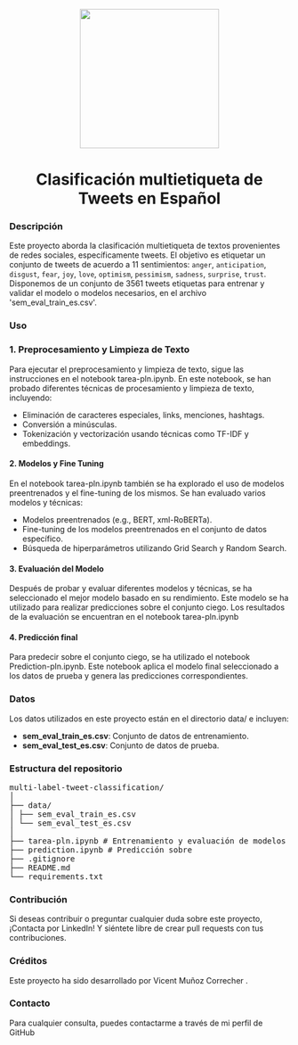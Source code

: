 <p align="center">
  <img src="videos/lunar-lander-1rMpv0NYSmiiCGHzS4ge5g-pWlusKK_S4ONk5ZVjI1xbQ.jpeg" style="width: 250px;">
  
</p>
<h1 align="center">Clasificación multietiqueta de Tweets en Español</h1>




### Descripción

Este proyecto aborda la clasificación multietiqueta de textos provenientes de redes sociales, específicamente tweets. El objetivo es etiquetar un conjunto de tweets de acuerdo a 11 sentimientos: `anger`, `anticipation`, `disgust`, `fear`, `joy`, `love`, `optimism`, `pessimism`, `sadness`, `surprise`, `trust`.
​Disponemos de un conjunto de 3561 tweets etiquetas para entrenar y validar el modelo o modelos necesarios, en el archivo 'sem_eval_train_es.csv'.


### Uso

### 1. Preprocesamiento y Limpieza de Texto
Para ejecutar el preprocesamiento y limpieza de texto, sigue las instrucciones en el notebook tarea-pln.ipynb. En este notebook, se han probado diferentes técnicas de procesamiento y limpieza de texto, incluyendo:

- Eliminación de caracteres especiales, links, menciones, hashtags.
- Conversión a minúsculas.
- Tokenización y vectorización usando técnicas como TF-IDF y embeddings.

#### 2. Modelos y Fine Tuning
En el notebook tarea-pln.ipynb también se ha explorado el uso de modelos preentrenados y el fine-tuning de los mismos. Se han evaluado varios modelos y técnicas:

- Modelos preentrenados (e.g., BERT, xml-RoBERTa).
- Fine-tuning de los modelos preentrenados en el conjunto de datos específico.
- Búsqueda de hiperparámetros utilizando Grid Search y Random Search.

#### 3. Evaluación del Modelo
Después de probar y evaluar diferentes modelos y técnicas, se ha seleccionado el mejor modelo basado en su rendimiento. Este modelo se ha utilizado para realizar predicciones sobre el conjunto ciego. Los resultados de la evaluación se encuentran en el notebook tarea-pln.ipynb

#### 4. Predicción final
Para predecir sobre el conjunto ciego, se ha utilizado el notebook Prediction-pln.ipynb.
 Este notebook aplica el modelo final seleccionado a los datos de prueba y genera las predicciones correspondientes.

### Datos

Los datos utilizados en este proyecto están en el directorio data/ e incluyen:

- **sem_eval_train_es.csv**: Conjunto de datos de entrenamiento.
- **sem_eval_test_es.csv**: Conjunto de datos de prueba.


### Estructura del repositorio
 <pre>
multi-label-tweet-classification/
│
├── data/
│ ├── sem_eval_train_es.csv
│ └── sem_eval_test_es.csv
│
├── tarea-pln.ipynb # Entrenamiento y evaluación de modelos
├── prediction.ipynb # Predicción sobre 
├── .gitignore
├── README.md
└── requirements.txt
</pre>


### Contribución
Si deseas contribuir o preguntar cualquier duda sobre este proyecto, ¡Contacta por LinkedIn! Y siéntete libre de crear pull requests con tus contribuciones.

### Créditos
Este proyecto ha sido desarrollado por Vicent Muñoz Correcher .

### Contacto
Para cualquier consulta, puedes contactarme a través de mi perfil de GitHub
